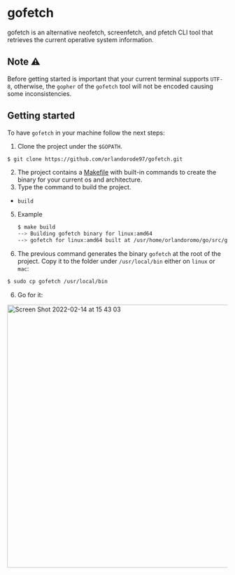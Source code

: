 # gofetch
gofetch is an alternative neofetch, screenfetch, and pfetch CLI tool that retrieves the current operative system information.

## Note ⚠️
Before getting started is important that your current terminal supports `UTF-8`, otherwise, the `gopher` of the `gofetch` tool will not be encoded causing some inconsistencies.

## Getting started
To have `gofetch` in your machine follow the next steps:
1. Clone the project under the `$GOPATH`.
```sh
$ git clone https://github.com/orlandorode97/gofetch.git
```
2. The project contains a [Makefile](https://github.com/orlandorode97/gofetch/blob/main/Makefile) with built-in commands to create the binary for your current os and architecture.
3. Type the command to build the project.
- `build`
5. Example
    ```sh
    $ make build
    --> Building gofetch binary for linux:amd64
    --> gofetch for linux:amd64 built at /usr/home/orlandoromo/go/src/gofetch
    ```
5. The previous command generates the binary `gofetch` at the root of the project. Copy it to the folder under `/usr/local/bin` either on `linux` or `mac`:
```sh
$ sudo cp gofetch /usr/local/bin
```

6. Go for it:
<img width="600" alt="Screen Shot 2022-02-14 at 15 43 03" src="https://user-images.githubusercontent.com/34588445/177460702-c779ab84-3bb0-4bbe-b64f-0d4d3dd1f0f6.png">

